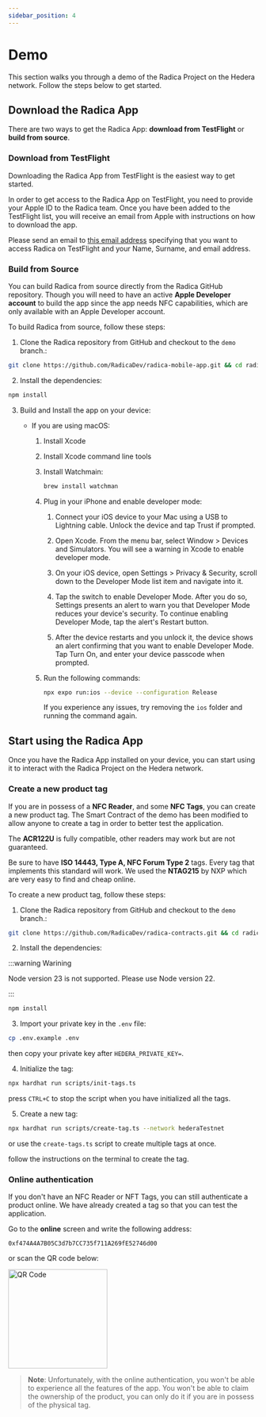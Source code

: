 ```yaml
---
sidebar_position: 4
---
```


# Demo

This section walks you through a demo of the Radica Project on the Hedera network. Follow the steps below to get started.

## Download the Radica App

There are two ways to get the Radica App: **download from TestFlight** or **build from source**.

### Download from TestFlight

Downloading the Radica App from TestFlight is the easiest way to get started.

In order to get access to the Radica App on TestFlight, you need to provide your Apple ID to the Radica team. Once you have been added to the TestFlight list, you will receive an email from Apple with instructions on how to download the app.

Please send an email to [this email address](mailto:francescolaterza+radicademo00@gmail.com) specifying that you want to access Radica on TestFlight and your Name, Surname, and email address.

### Build from Source

You can build Radica from source directly from the Radica GitHub repository. Though you will need to have an active **Apple Developer account** to build the app since the app needs NFC capabilities, which are only available with an Apple Developer account.

To build Radica from source, follow these steps:

1. Clone the Radica repository from GitHub and checkout to the `demo` branch.:

```bash
git clone https://github.com/RadicaDev/radica-mobile-app.git && cd radica-mobile-app && git checkout demo
```

2. Install the dependencies:

```bash
npm install
```

3. Build and Install the app on your device:

   - If you are using macOS:

     1. Install Xcode

     2. Install Xcode command line tools

     3. Install Watchmain:

        ```bash
        brew install watchman
        ```

     4. Plug in your iPhone and enable developer mode:

        1. Connect your iOS device to your Mac using a USB to Lightning cable. Unlock the device and tap Trust if prompted.

        2. Open Xcode. From the menu bar, select Window > Devices and Simulators. You will see a warning in Xcode to enable developer mode.

        3. On your iOS device, open Settings > Privacy & Security, scroll down to the Developer Mode list item and navigate into it.

        4. Tap the switch to enable Developer Mode. After you do so, Settings presents an alert to warn you that Developer Mode reduces your device's security. To continue enabling Developer Mode, tap the alert's Restart button.

        5. After the device restarts and you unlock it, the device shows an alert confirming that you want to enable Developer Mode. Tap Turn On, and enter your device passcode when prompted.

     5. Run the following commands:

        ```bash
        npx expo run:ios --device --configuration Release
        ```

        If you experience any issues, try removing the `ios` folder and running the command again.

## Start using the Radica App

Once you have the Radica App installed on your device, you can start using it to interact with the Radica Project on the Hedera network.

### Create a new product tag

If you are in possess of a **NFC Reader**, and some **NFC Tags**, you can create a new product tag. The Smart Contract of the demo has been modified to allow anyone to create a tag in order to better test the application.

The **ACR122U** is fully compatible, other readers may work but are not guaranteed.

Be sure to have **ISO 14443, Type A, NFC Forum Type 2** tags. Every tag that implements this standard will work. We used the **NTAG215** by NXP which are very easy to find and cheap online.

To create a new product tag, follow these steps:

1. Clone the Radica repository from GitHub and checkout to the `demo` branch.:

```bash
git clone https://github.com/RadicaDev/radica-contracts.git && cd radica-contracts && git checkout demo
```

2. Install the dependencies:

:::warning Warining

Node version 23 is not supported. Please use Node version 22.

:::

```bash
npm install
```

3. Import your private key in the `.env` file:

```bash
cp .env.example .env
```

then copy your private key after `HEDERA_PRIVATE_KEY=`.

4. Initialize the tag:

```bash
npx hardhat run scripts/init-tags.ts
```

press `CTRL+C` to stop the script when you have initialized all the tags.

5. Create a new tag:

```bash
npx hardhat run scripts/create-tag.ts --network hederaTestnet
```

or use the `create-tags.ts` script to create multiple tags at once.

follow the instructions on the terminal to create the tag.

### Online authentication

If you don't have an NFC Reader or NFT Tags, you can still authenticate a product online. We have already created a tag so that you can test the application.

Go to the **online** screen and write the following address:

```
0xf474A4A7B05C3d7b7CC735f711A269fE52746d00
```

or scan the QR code below:

<img src="/img/qr-code.png" alt="QR Code" width="200"/>

> **Note**: Unfortunately, with the online authentication, you won't be able to experience all the features of the app. You won't be able to claim the ownership of the product, you can only do it if you are in possess of the physical tag.
